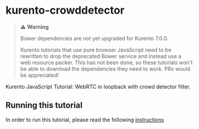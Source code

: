kurento-crowddetector
=====================

> :warning: **Warning**
>
> Bower dependencies are not yet upgraded for Kurento 7.0.0.
>
> Kurento tutorials that use pure browser JavaScript need to be rewritten to drop the deprecated Bower service and instead use a web resource packer. This has not been done, so these tutorials won't be able to download the dependencies they need to work. PRs would be appreciated!

Kurento JavaScript Tutorial: WebRTC in loopback with crowd detector filter.

Running this tutorial
---------------------

In order to run this tutorial, please read the following [instructions](https://kurento.openvidu.io/docs/current/tutorials/js/module-crowddetector.html)
